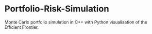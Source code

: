# Portfolio-Risk-Simulation
Monte Carlo portfolio simulation in C++ with Python visualisation of the Efficient Frontier.
